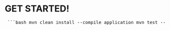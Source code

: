 # GET STARTED!



<pre> ```bash mvn clean install --compile application mvn test --run integration tests ``` </pre>
